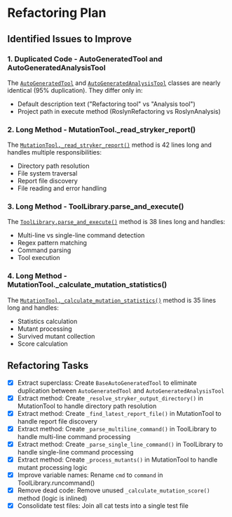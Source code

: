 # Refactoring Plan

## Identified Issues to Improve

### 1. Duplicated Code - AutoGeneratedTool and AutoGeneratedAnalysisTool
The [`AutoGeneratedTool`](modernizer/tools/auto_generated_tool.py:3) and [`AutoGeneratedAnalysisTool`](modernizer/tools/auto_generated_analysis_tool.py:3) classes are nearly identical (95% duplication). They differ only in:
- Default description text ("Refactoring tool" vs "Analysis tool")
- Project path in execute method (RoslynRefactoring vs RoslynAnalysis)

### 2. Long Method - MutationTool._read_stryker_report()
The [`MutationTool._read_stryker_report()`](modernizer/tools/mutation_tool.py:45) method is 42 lines long and handles multiple responsibilities:
- Directory path resolution
- File system traversal
- Report file discovery
- File reading and error handling

### 3. Long Method - ToolLibrary.parse_and_execute()
The [`ToolLibrary.parse_and_execute()`](modernizer/tools/tool_library.py:80) method is 38 lines long and handles:
- Multi-line vs single-line command detection
- Regex pattern matching
- Command parsing
- Tool execution

### 4. Long Method - MutationTool._calculate_mutation_statistics()
The [`MutationTool._calculate_mutation_statistics()`](modernizer/tools/mutation_tool.py:115) method is 35 lines long and handles:
- Statistics calculation
- Mutant processing
- Survived mutant collection
- Score calculation

## Refactoring Tasks

- [x] Extract superclass: Create `BaseAutoGeneratedTool` to eliminate duplication between `AutoGeneratedTool` and `AutoGeneratedAnalysisTool`
- [x] Extract method: Create `_resolve_stryker_output_directory()` in MutationTool to handle directory path resolution
- [x] Extract method: Create `_find_latest_report_file()` in MutationTool to handle report file discovery
- [x] Extract method: Create `_parse_multiline_command()` in ToolLibrary to handle multi-line command processing
- [x] Extract method: Create `_parse_single_line_command()` in ToolLibrary to handle single-line command processing
- [x] Extract method: Create `_process_mutants()` in MutationTool to handle mutant processing logic
- [x] Improve variable names: Rename `cmd` to `command` in ToolLibrary.runcommand()
- [x] Remove dead code: Remove unused `_calculate_mutation_score()` method (logic is inlined)
- [x] Consolidate test files: Join all cat tests into a single test file
